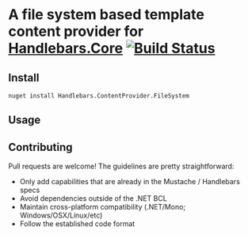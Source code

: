 # A file system based template content provider for [Handlebars.Core](https://github.com/esskar/handlebars-core) [![Build Status](https://travis-ci.org/esskar/handlebars-contentprovider-filesystem.svg?branch=master)](https://travis-ci.org/esskar/handlebars-core)

## Install

    nuget install Handlebars.ContentProvider.FileSystem

## Usage

## Contributing

Pull requests are welcome! The guidelines are pretty straightforward:
- Only add capabilities that are already in the Mustache / Handlebars specs
- Avoid dependencies outside of the .NET BCL
- Maintain cross-platform compatibility (.NET/Mono; Windows/OSX/Linux/etc)
- Follow the established code format